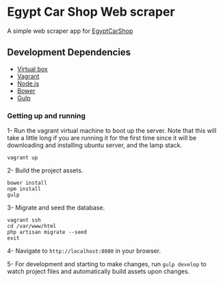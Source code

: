 # Egypt Car Shop Web scraper

A simple web scraper app for [EgyptCarShop](http://egyptcarshop.com)

## Development Dependencies
- [Virtual box](http://virtualbox.org/)
- [Vagrant](https://www.vagrantup.com/)
- [Node.js](https://nodejs.org/en/)
- [Bower](http://bower.io/)
- [Gulp](http://gulpjs.com/)

### Getting up and running
1- Run the vagrant virtual machine to boot up the server. Note that this will take a little long if you are running it for the first time since it will be downloading and installing ubuntu server, and the lamp stack.
```
vagrant up
```

2- Build the project assets.
```
bower install
npm install
gulp
```

3- Migrate and seed the database.
```
vagrant ssh
cd /var/www/html
php artisan migrate --seed
exit
```

4- Navigate to `http://localhost:8080` in your browser.

5- For development and starting to make changes, run `gulp develop` to watch project files and automatically build assets upon changes.
